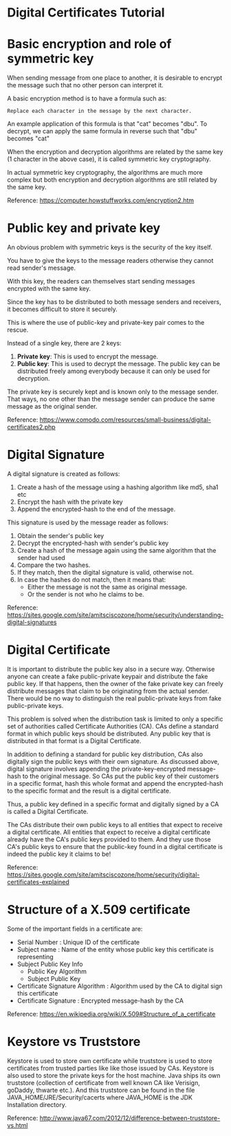 # Digital Certificates Tutorial




# Basic encryption and role of symmetric key

When sending message from one place to another, it is desirable to encrypt the message such that no other person can interpret it.

A basic encryption method is to have a formula such as:

    Replace each character in the message by the next character.

An example application of this formula is that "cat" becomes "dbu".
To decrypt, we can apply the same formula in reverse such that "dbu" becomes "cat"

When the encryption and decryption algorithms are related by the same key (1 character in the above case), it is called symmetric key cryptography.

In actual symmetric key cryptography, the algorithms are much more complex but both encryption and decryption algorithms are still related by the same key.

Reference: https://computer.howstuffworks.com/encryption2.htm



# Public key and private key

An obvious problem with symmetric keys is the security of the key itself.

You have to give the keys to the message readers otherwise they cannot read sender's message.

With this key, the readers can themselves start sending messages encrypted with the same key.



Since the key has to be distributed to both message senders and receivers, it becomes difficult to store it securely.

This is where the use of public-key and private-key pair comes to the rescue.

Instead of a single key, there are 2 keys:

1. **Private key**: This is used to encrypt the message.
2. **Public key**: This is used to decrypt the message.
The public key can be distributed freely among everybody because it can only be used for decryption.

The private key is securely kept and is known only to the message sender.
That ways, no one other than the message sender can produce the same message as the original sender.

Reference: https://www.comodo.com/resources/small-business/digital-certificates2.php


# Digital Signature

A digital signature is created as follows:
1. Create a hash of the message using a hashing algorithm like md5, sha1 etc
2. Encrypt the hash with the private key
3. Append the encrypted-hash to the end of the message.

This signature is used by the message reader as follows:
1. Obtain the sender's public key
2. Decrypt the encrypted-hash with sender's public key
3. Create a hash of the message again using the same algorithm that the sender had used
4. Compare the two hashes.
5. If they match, then the digital signature is valid, otherwise not.
6. In case the hashes do not match, then it means that:
   - Either the message is not the same as original message.
   - Or the sender is not who he claims to be.

Reference: https://sites.google.com/site/amitsciscozone/home/security/understanding-digital-signatures



# Digital Certificate

It is important to distribute the public key also in a secure way.
Otherwise anyone can create a fake public-private keypair and distribute the fake public key.
If that happens, then the owner of the fake private key can freely distribute messages that claim to be originating from the actual sender.
There would be no way to distinguish the real public-private keys from fake public-private keys.

This problem is solved when the distribution task is limited to only a specific set of authorities called Certificate Authorities (CA).
CAs define a standard format in which public keys should be distributed.
Any public key that is distributed in that format is a Digital Certificate.

In addition to defining a standard for public key distribution, CAs also digitally sign the public keys with their own signature.
As discussed above, digital signature involves appending the private-key-encrypted message-hash to the original message.
So CAs put the public key of their customers in a specific format, hash this whole format and append the encrypted-hash to the specific format and the result is a digital certificate.

Thus, a public key defined in a specific format and digitally signed by a CA is called a Digital Certificate.

The CAs distribute their own public keys to all entities that expect to receive a digital certificate.
All entities that expect to receive a digital certificate already have the CA's public keys provided to them. And they use those CA's public keys to ensure that the public-key found in a digital certificate is indeed the public key it claims to be!

Reference: https://sites.google.com/site/amitsciscozone/home/security/digital-certificates-explained


# Structure of a X.509 certificate

Some of the important fields in a certificate are:
- Serial Number : Unique ID of the certificate
- Subject name  : Name of the entity whose public key this certificate is representing
- Subject Public Key Info
  - Public Key Algorithm
  - Subject Public Key
- Certificate Signature Algorithm : Algorithm used by the CA to digital sign this certificate
- Certificate Signature           : Encrypted message-hash by the CA

Reference: https://en.wikipedia.org/wiki/X.509#Structure_of_a_certificate



# Keystore vs Truststore

Keystore is used to store own certificate while truststore is used to store certificates from trusted parties like like those issued by CAs.
Keystore is also used to store the private keys for the host machine.
Java ships its own truststore (collection of certificate from well known CA like Verisign, goDaddy, thwarte etc.). And this truststore can be found in the file JAVA_HOME/JRE/Security/cacerts where JAVA_HOME is the JDK Installation directory.


Reference: http://www.java67.com/2012/12/difference-between-truststore-vs.html


